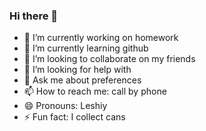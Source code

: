 ### Hi there 👋
- 🔭 I’m currently working on homework
- 🌱 I’m currently learning github
- 👯 I’m looking to collaborate on my friends
- 🤔 I’m looking for help with 
- 💬 Ask me about preferences
- 📫 How to reach me: call by phone
- 😄 Pronouns: Leshiy
- ⚡ Fun fact: I collect cans
<!--
**LeshiyAda9H/LeshiyAda9H** is a ✨ _special_ ✨ repository because its `README.md` (this file) appears on your GitHub profile.

Here are some ideas to get you started:

- 🔭 I’m currently working on homework
- 🌱 I’m currently learning github
- 👯 I’m looking to collaborate on my friends
- 🤔 I’m looking for help with 
- 💬 Ask me about preferences
- 📫 How to reach me: call by phone
- 😄 Pronouns: Leshiy
- ⚡ Fun fact: I collect cans
-->
